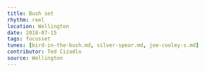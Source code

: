 ```yaml
---
title: Bush set
rhythm: reel
location: Wellington
date: 2018-07-15
tags: focusset
tunes: [bird-in-the-bush.md, silver-spear.md, joe-cooley-s.md]
contributor: Ted Cizadlo
source: Wellington
---
```

